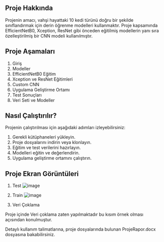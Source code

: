 ## Proje Hakkında

Projenin amacı, vahşi hayattaki 10 kedi türünü doğru bir şekilde sınıflandırmak için derin öğrenme modelleri kullanmaktır.
Proje kapsamında EfficientNetB0, Xception, ResNet gibi önceden eğitilmiş modellerin yanı sıra özelleştirilmiş bir CNN modeli kullanılmıştır.

## Proje Aşamaları

1. Giriş
2. Modeller
3. EfficientNetB0 Eğitim
4. Xception ve ResNet Eğitimleri
5. Custom CNN
6. Uygulama Geliştirme Ortamı
7. Test Sonuçları
8. Veri Seti ve Modeller

## Nasıl Çalıştırılır?

Projenin çalıştırılması için aşağıdaki adımları izleyebilirsiniz:

1. Gerekli kütüphaneleri yükleyin.
2. Proje dosyalarını indirin veya klonlayın.
3. Eğitim ve test verilerini hazırlayın.
4. Modelleri eğitin ve değerlendirin.
5. Uygulama geliştirme ortamını çalıştırın.

## Proje Ekran Görüntüleri
1. Test
![image](https://github.com/SosisliYumurta/Transfer_Learning_and_PYQT/assets/104473831/ded5e28b-facb-4726-9453-1c7994a5b711)

2. Train
![image](https://github.com/SosisliYumurta/Transfer_Learning_and_PYQT/assets/104473831/deb260b7-1f05-4dfa-8021-ecf68dd59578)

3. Veri Çoklama

Proje içinde Veri çoklama zaten yapılmaktadır bu kısım örnek olması açısından konulmuştur.
   



Detaylı kullanım talimatlarına, proje dosyalarında bulunan ProjeRapor.docx dosyasına bakabilirsiniz.
